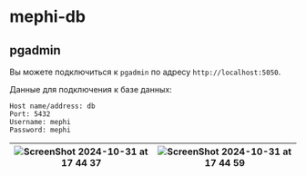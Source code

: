 # mephi-db

## pgadmin

Вы можете подключиться к `pgadmin` по адресу `http://localhost:5050`.

Данные для подключения к базе данных:

```plaintext
Host name/address: db
Port: 5432
Username: mephi
Password: mephi
```

| ![ScreenShot 2024-10-31 at 17 44 37](https://github.com/user-attachments/assets/61cf24b7-4c4b-4d62-83a8-317608e5178c) | ![ScreenShot 2024-10-31 at 17 44 59](https://github.com/user-attachments/assets/4df29aa5-a397-40e4-9ea8-2f95e1ca0770) |
| --------------------------------------------------------------------------------------------------------------------- | --------------------------------------------------------------------------------------------------------------------- |

